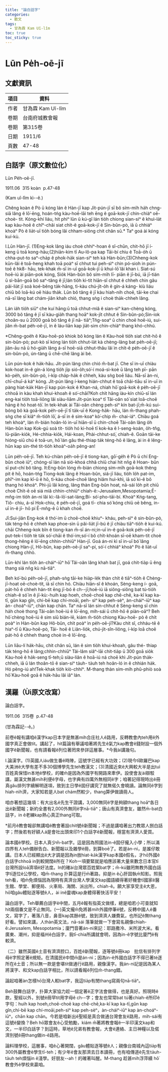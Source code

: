 ```yaml
---
title: "論白話字"
categories:
  - 散文
tags:
  - 甘為霖 Kam Uî-lîm
toc: true
toc_sticky: true
---
```


# Lūn Pe̍h-oē-jī

## 文獻資訊

| 項目 | 資料 |
|---|---|
| 作者 | 甘為霖 Kam Uî-lîm |
| 卷期 | 台南府城教會報 |
| 卷期 | 第315卷 |
| 日期 | 1911/6 |
| 頁數 | 47-48 |

## 白話字（原文數位化）

Lūn Pe̍h-oē-jī.

1911.06  315 koàn  p.47-48

(Kam uî-lîm kì--ê.)

Chêng koàn ê Pò ū kóng lán ê Hàn-jī kap Ji̍t-pún-jī sī bô sím-mi̍h ha̍h chng- siā lâng ê lō͘-ēng, hoán-tńg kàu-hoē-lāi teh ēng ê goā-kok-jī chin-chiàⁿ oē-choè- tit. Kóng-khí liáu, hit phiⁿ lūn ū kú-gī lán tio̍h chiong sian-siⁿ ê khuì-la̍t kap kàu-hoē ê chîⁿ-châi siat chi̍t-ê goā-kok-jī ê Sin-bûn-pò, iā ū chhiáⁿ khoàⁿ Pò ê lia̍t-uī tio̍h bóng lâi chham-siông chit chân sū.* Taⁿ goá ài kóng kuí-kù.

I.Lūn Hàn-jī. (1)Eng-kok lâng iáu choè chhiⁿ-hoan ê sî-chūn, chit-hō jī í- keng ū toā kong-hāu;(2)hiān-kim tī Au-lô-pa kap Tāi-bí chiu ê Toā-o̍h ū chha-put-to saⁿ-cha̍p ê phok-ha̍k sian-siⁿ teh kà Hàn-bûn;(3)Chheng-kok kūn-lâi ê toā-heng khah toā poàⁿ sī chhut tuì peh-sìⁿ chin pó-sioh in pún-toē ê hk8- hāu, tek-khak m̄-sī in-uī goā-kok-jī ū khui-lō͘ lâi khan i. Siat-sú hoē-iú ài piān-pok kóng, Sio̍k Hàn-bûn bô sím-mi̍h lī- piān ê jī-bú, iā jī-tián ū sì-bān-goā bô saⁿ-tâng ê jī;lán tio̍h kì-tit hiān-sî chhut ê chheh chin gâu pâi-lia̍t jī soà koé-bêng ta̍k-hāng, tì-kàu chú-ji̍t-o̍h ê gín-á káng- kiù liáu chiū bô loā-kú oē hiáu tha̍k. Lūn bô tâng ê jī kàu hiah-nih choē, tāi-ke chai nā-sī lâng bat chám-jiân khah chió, thang sǹg i choè tha̍k-chheh lâng.

Lán ia̍h tio̍h siūⁿ che kuí hāng:ū toā chhut-miâ ê sian-siⁿ kan-chèng kóng, 3000 bô tâng ê jī sī kàu-gia̍h thang hoāⁿ kok-ji̍t chhut ê Sin-bûn-pò;Sin-iok choân-su ū 2000 goā bô tâng ê jī nā- tiāⁿ;Tn̂g-soaⁿ ū chin choē hoē-iú, sui-jiân m̄-bat pe̍h-oē-jī, in ê láu-liān kap jia̍t-sim chin-chiàⁿ thang khó-chhú.

*Chêng-goe̍h ê Kàu-hoē-pò khiok bô kóng lán ê Kàu-hoē tio̍h siat chit-hō ê sin-bûn-pò; put-kò sī kóng lán tio̍h chhut-la̍t kà chèng-lâng bat pe̍h-oē-jī; jiân-āu nā ū hó-gia̍h lâng á-sī hoē-siā chhut-thâu lâi ìn chi̍t-ê pe̍h-oē-jī ê sin-bûn-pò, ún-tàng ū chē-chē lâng ài bé.

Lūn pún-kok ê ha̍k-hāu. Ji̍t-pún lâng chin chió m̄-bat jī. Che sī in-uī chiàu kok-hoat in-ê gín-á lóng tio̍h ji̍p sió-o̍h;só͘-í moá-sì-koè ū lâng teh pī- pān kò-pe̍h, sin-bûn-pò, í-ki̍p cha̍p-ha̍k ê chheh, kàu sǹg boē liáu. Nā-sī àn-ni, chī-chuī-á káⁿ kóng. Ji̍t-pún lâng í-keng hián-chhut ê toā châi-tiāu sī in-uī in pàng hiat-ka̍k Hàn-jī kap pún-kok ê Khan-ná, chiah hō͘ goā-kok ê pe̍h-oē-jī chhoā in kàu khah khui-khoah ê só͘-chāi?Koh chi̍t hāng iàu-kín chiū-sī lán eng-kai tio̍h toā-liōng lâi siàu-liām Ji̍t-pún koaⁿ tī Tâi-oân só͘ siat loā-choē hāng ê hó hoat-tō͘. In tek-khak ài Tâi-oân chèng peh-sìⁿ kín bat-jī;m̄-kú sui-bóng bô kà goā-kok pe̍h-oē-jī tī ta̍k-uī ê Kong-ha̍k- hāu, lán m̄-thang phah-sǹg che sī kiâⁿ m̄-tio̍h lō͘, á-sī in ê sim-koaⁿ kò͘-chip m̄- chai-iáⁿ. Chiàu goá teh khoàⁿ, lán m̄-bián hoân-ló in-uī hiān-sî ū chin-choē Tâi-oân lâng o̍h Hàn-bûn kap Kok-gú soà tit- tio̍h hó ki-hoē tī kok-ka ê I-seng-koán, o̍h-tn̂g, Iû-piān-kio̍k, Hé-chhia-kio̍k, Hái-koan, Phài-chhut-só͘, chiah-ê. Goān tāi-ke hióng-siū chú ê toā-un, hō͘ lán gâu thé-thiap ta̍k téng-hō ê lâng, ài in ê lêng-hûn kap sin-thé tit-tio̍h khoàⁿ-oa̍h pêng-an!

Lūn pe̍h-oē-jī. Teh kú-chiàn pe̍h-oē-jī ê tiong-kan, gō͘-ge̍h ê Pò ū chí Eng-bûn choè iūⁿ, chóng-sī lán nā sió-khoá chhâ chiū chai hit nn̄g ê Hoan- bûn sī put-chí bô tâng. It:Eng-bûn lóng m̄-bián chiong sím-mi̍h goā-kok thêng pit ê hō, hoán-tńg Tiong-kok lâng ê Hoan-bûn, siá-jī liáu, tio̍h lo̍h pat-im, phīⁿ-im kap kî-û ê hō, tì-kàu choē-choē lâng hiâm huì-khì, iā só͘ kì-ê bô thang hó khoàⁿ. Phì-jū lâi kóng, lâng thàn Eng-bûn hoat, nā-sái lo̍h pit chiū choè Chi̍t-ē oē siá miâ chhin-chhiūⁿ chiah-ê:-Jerusalem,Mesopotamia;Ē-mn̂g-im tio̍h án-ni lâi kì:-Iâ-lō͘-sat-láng;Bí- só͘-pho-tāi-bí. Khoàⁿ Kńg-tang, Tiô- chiu, á-sī Hok-chiu, ê pe̍h-oē-jī, goá tī- chia só͘ kóng chiū oē bêng, in-uī in-ê jī- hō pí Ē-mn̂g-ê ū khah choē.

Jī:Sui-jiân Eng-kok ê thó͘-im ū choē-choē khiuⁿ- kháu, peh-sìⁿ ê sin-bûn-pò, ta̍k téng-hō ê chheh kap phoe-sìn ū pâi-lia̍t jī-bú ê jī chiàu tiāⁿ-tio̍h ê kui-kú. chāi Chheng-kok bîn ê tiong-kan m̄-sī án-ni;in-uī in-ê goā-kok pe̍h-oē-jī put-tek-í tio̍h tè ta̍k só͘-chāi ê thó͘-im;só͘-í bô chi̍t-khoán sī-oē kham-tit choè thong-hêng ê lō͘-ēng chhin-chhiūⁿ Hàn-jī. Goá án-ni kì sī in-uī bó͘ lâng chiong Hàn-jī, Hô-bûn, kap pe̍h-oē-jī saⁿ-pí, só͘-í chhiáⁿ khoàⁿ Pò ê lia̍t-uī m̄-thang chhò.

Lūn-khí lán tio̍h àn-cháiⁿ-iūⁿ hō͘ Tâi-oân lâng khah bat jī, goá chit-tia̍p ū êng thang siá nn̄g kù nā-tiāⁿ.

Beh kó͘-bú pe̍h-oē-jī, phah-sǹg tāi-ke hia̍p-le̍k thàn chi̍t ê tiāⁿ-tio̍h ê Chèng-jī-hoat oē-choè-tit, iā sī chin hó. Chiàu hiān-sî ê khoán, Sèng-keng í- goā, pa̍t-hō ê chheh hán-tit ēng jī-bó ê ch--jī;hoē-iú iā siông-siông bat tú-tio̍h chiah-ê só͘ ìn ê jī-kù:-huih kap hoeh, choē-choē kap chē-chē, ka-kī kap ka-tī, gûn kap gîn, chí-bē kap chí-moāi, peh- sìⁿ kap peh-sèⁿ, àn-cháiⁿ-iūⁿ kap àn- choáⁿ-iūⁿ, chān kap chān. Taⁿ nā-sī lán sin-chhut ê Sèng-keng sī chin ha̍h choè thong Tâi-oân hoē-iú ê lō͘-ēng, mih-sái ū chit-hō ê piàn-oāⁿ? Beh hō͘ chèng hoē-iú ê sim siū bián-lē, kiám m̄-tio̍h chiong Kàu-hoē- pò ê chi̍t poàⁿ ìn Hàn-bûn kap Hô-bûn, chi̍t poàⁿ ìn pe̍h-oē-jī?Kàu chit sî, chháu-tē ê hiaⁿ-tī ū Kàu-hoē-pò, Tāi- hoē ê Liân-lio̍k, chú-ji̍t-sîn-liông, í-ki̍p loā choē pa̍t-hō ê chheh thang choè in-ê lō͘-ēng.

Lūn liāu-lí ha̍k-hāu, chit chân sū, lán ê sim tio̍h khui-khoah, gâu thé- thiap ta̍k téng-hō ê lâng;chhin-chhiūⁿ Tâi-lâm siâⁿ-lāi chit-tia̍p ū 300 goā sio̍k Kàu-hoē ê ha̍k-seng tī-teh;ū siàu-liân ê hoā-iú ná choē khì Ji̍t-pún tha̍k- chheh, iā ū lán thoân-tō ê sian-siⁿ ta̍uh- ta̍uh teh hoân-ló in ê chhián ha̍k. Hó pêng-iú ah!Tek-khak tio̍h kiò-chhíⁿ. M-thang thàn sím-mi̍h phû-phiò soà hō͘ Kàu-hoē goā ê ha̍k-hāu lâi iâⁿ lán.

## 漢羅（Ùi原文改寫）

論白話字。

1911.06  315卷  p.47-48

(甘為霖記--ê。)

前卷ê報有講咱ê漢字kap日本字是無甚mih合庄社人ê路用，反轉教會內teh用ê外國字真正會做tit。講起了，hit篇論有舉議咱著將先生ê氣力kap教會ê錢財設一個外國字ê新聞報，也有請看報ê列位著罔來參詳這層事。*今我ài講幾句。

I.論漢字。(1)英國人iáu做生番ê時陣，這號字已經有大功效；(2)現今tī歐羅巴kap大美洲ê大學有差不多30個博學先生teh教漢文；(3)清國近來ê大興較大半是出tuì百姓真保惜in本地ê學校，的確m̄是因為外國字有開路來牽伊。設使會友ài辯駁講，屬漢文無甚mih利便ê字母，也字典有四萬外無相同ê字；咱著記得現時出ê冊真gâu排列字續解明逐項，致到主日學ê囡仔講究了就無偌久會曉讀。論無同ê字到hiah-ni̍h濟，大家知若是人bat chám然較少，thang算伊做讀冊人。

咱亦著想這幾項：有大出名ê先生干證講，3,000無同ê字是夠額thang hoāⁿ各日出ê新聞報；新約全書有2,000外無同ê字nā-tiāⁿ；唐山有真濟會友，雖然m̄-bat白話字，in ê老練kap熱心真正thang可取。

*前月ê教會報卻無講咱ê教會著設chit號ê新聞報；不過是講咱著出力教眾人捌白話字；然後若有好額人á是會社出頭來印1个白話字ê新聞報，穩當有濟濟人愛買。

論本國ê學校。日本人真少m̄-bat字。這是因為照國法in-ê囡仔攏入小學；所以滿四界有人teh備辦告白、新聞報以及雜學ê冊，到算boē了。若是àn-ni，是誰仔敢講。日本人已經顯出ê大才調是因為in放hiat-ka̍k漢字kap本國ê假名，才hō͘外國ê白話字chhoā in到較開闊ê所在？Koh一項要緊就是咱應該著大量來數念日本官tī台灣所設loā濟項ê好法度。In的確ài台灣眾百姓緊bat字；m̄-kú雖罔無教外國白話字tī逐位ê公學校，咱m̄-thang 扑算這是行m̄著路，抑是in ê心肝固執m̄知影。照我teh看，咱m̄免煩惱因為現時有真濟台灣人學漢文kap國語續得著好機會tī國家ê醫生館、學堂、郵便局、火車局、海關、派出所，chiah-ê。願大家享受主ê大恩，hō͘咱gâu體貼逐等號ê人，ài inê靈魂kap身體得著快活平安！

論白話字。Teh舉薦白話字ê中間，五月ê報有指英文做樣，總是咱若小可查就知hit兩個番文是不止無同。(一)英文攏m̄免將甚mih外國停筆ê號，反轉中國人ê番文，寫字了，著落八音，鼻音kap其餘ê號，致到濟濟人嫌費氣，也所記ê無thang好看。譬如來講，人thàn英文法，nā-sái 落筆就做一下會寫名親像chiah-ê:Jerusalem, Mesopotamia；廈門音著án-ni來記：耶路撒冷、米所波大米。看廣東、潮州，抑是福州ê白話字，我tī-chia所講就會明，因為in-ê字號比廈門ê有較濟。

（二）雖然英國ê土音有濟濟腔口，百姓ê新聞報，逐等號ê冊kap　批信有排列字母ê字照定著ê規矩。在清國民ê中間m̄是án-ni；因為in-ê外國白話字不得已著tè逐所在ê土音；所以無一款是會堪tit做通行ê路用，親像漢字。我án-ni記是因為某人將漢字、和文kap白話字相比，所以請看報ê列位m̄-thang錯。

論起咱著àn怎樣hō͘台灣人較bat字，我這tia̍p有閒thang寫兩句nā-tiāⁿ。

Beh鼓舞白話字，扑算大家協力趁一個定著ê正字法會做得，也是真好。照現時ê款，聖經以外，別號ê冊罕tit用字母ê ch--字；會友也常常bat tú著chiah-ê所印ê字句：huih kap hoeh,choē-choē kap chē-chē,ka-kī kap ka-tī,gûn kap gîn,chí-bē kap chí-moāi,peh-sìⁿ kap peh-sèⁿ，àn-cháiⁿ-iūⁿ kap àn-choáⁿ-iūⁿ，chān kap chān。今若是咱新出ê聖經是真合做通台灣會友ê路用，mih-sái有這號ê變換？Beh hō͘眾會友ê心受勉勵，kiám m̄著將教會報ê一半印漢文kap和文，一半印白話字？到這時，草地ê兄弟有教會報，大會ê連絡、主日神糧以及偌濟別號ê冊thang做in-ê路用。

論料理學校，這層事，咱ê心著開闊，gâu體貼逐等號ê人；親像台南城內這tia̍p有300外屬教會ê學生tī-teh；有少年ê會友那濟去日本讀冊，也有咱傳道ê先生ta̍uh-ta̍uh teh煩惱in ê淺學。好朋友--ah！的確著叫醒。M-thang 趁甚mih浮萍續 hō͘教會外ê學校來贏咱。
